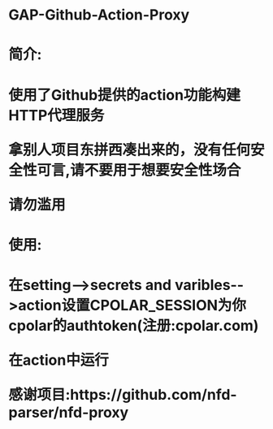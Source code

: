 # GAP-Github-Action-Proxy
<h1>简介:<h1/><p/>
  使用了Github提供的action功能构建HTTP代理服务<p/>
  拿别人项目东拼西凑出来的，没有任何安全性可言,请不要用于想要安全性场合<p/>
  请勿滥用
<h1>使用:<h1/><p/>
  在setting-->secrets and varibles-->action设置CPOLAR_SESSION为你cpolar的authtoken(注册:cpolar.com)<p/>
  在action中运行<p/>
感谢项目:https://github.com/nfd-parser/nfd-proxy
